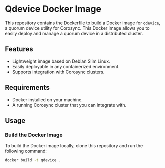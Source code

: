 # Qdevice Docker Image

This repository contains the Dockerfile to build a Docker image for `qdevice`, a quorum device utility for Corosync. This Docker image allows you to easily deploy and manage a quorum device in a distributed cluster.

## Features

- Lightweight image based on Debian Slim Linux.
- Easily deployable in any containerized environment.
- Supports integration with Corosync clusters.

## Requirements

- Docker installed on your machine.
- A running Corosync cluster that you can integrate with.

## Usage

### Build the Docker Image

To build the Docker image locally, clone this repository and run the following command:

```bash
docker build -t qdevice .
